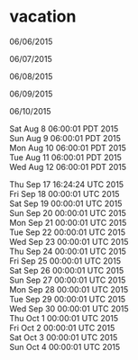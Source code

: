 # vacation
06/06/2015

06/07/2015

06/08/2015

06/09/2015

06/10/2015

Sat Aug  8 06:00:01 PDT 2015  
Sun Aug  9 06:00:01 PDT 2015  
Mon Aug 10 06:00:01 PDT 2015  
Tue Aug 11 06:00:01 PDT 2015  
Wed Aug 12 06:00:01 PDT 2015  
  
Thu Sep 17 16:24:24 UTC 2015  
Fri Sep 18 00:00:01 UTC 2015  
Sat Sep 19 00:00:01 UTC 2015  
Sun Sep 20 00:00:01 UTC 2015  
Mon Sep 21 00:00:01 UTC 2015  
Tue Sep 22 00:00:01 UTC 2015  
Wed Sep 23 00:00:01 UTC 2015  
Thu Sep 24 00:00:01 UTC 2015  
Fri Sep 25 00:00:01 UTC 2015  
Sat Sep 26 00:00:01 UTC 2015  
Sun Sep 27 00:00:01 UTC 2015  
Mon Sep 28 00:00:01 UTC 2015  
Tue Sep 29 00:00:01 UTC 2015  
Wed Sep 30 00:00:01 UTC 2015  
Thu Oct  1 00:00:01 UTC 2015  
Fri Oct  2 00:00:01 UTC 2015  
Sat Oct  3 00:00:01 UTC 2015  
Sun Oct  4 00:00:01 UTC 2015  
